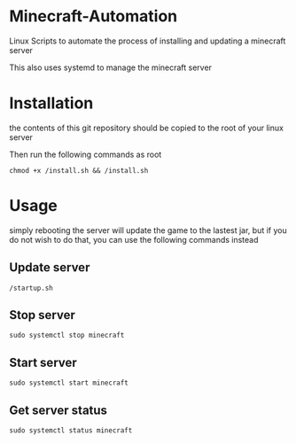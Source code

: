 # Minecraft-Automation
Linux Scripts to automate the process of installing and updating a minecraft server

This also uses systemd to manage the minecraft server

# Installation
the contents of this git repository should be copied to the root of your linux server

Then run the following commands as root

`chmod +x /install.sh && /install.sh`

# Usage
simply rebooting the server will update the game to the lastest jar, but if you do not wish to do that, you can use the following commands instead

## Update server
`/startup.sh`

## Stop server
`sudo systemctl stop minecraft`

## Start server
`sudo systemctl start minecraft`

## Get server status
`sudo systemctl status minecraft`